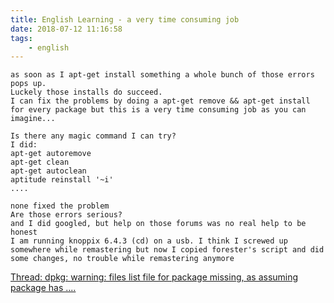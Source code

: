 ```yaml
---
title: English Learning - a very time consuming job
date: 2018-07-12 11:16:58
tags:
    - english
---
```


```
as soon as I apt-get install something a whole bunch of those errors pops up.
Luckely those installs do succeed.
I can fix the problems by doing a apt-get remove && apt-get install for every package but this is a very time consuming job as you can imagine...

Is there any magic command I can try?
I did:
apt-get autoremove
apt-get clean
apt-get autoclean
aptitude reinstall '~i' 
....

none fixed the problem
Are those errors serious?
and I did googled, but help on those forums was no real help to be honest 
I am running knoppix 6.4.3 (cd) on a usb. I think I screwed up somewhere while remastering but now I copied forester's script and did some changes, no trouble while remastering anymore 
```

[Thread: dpkg: warning: files list file for package missing, as assuming package has ....](http://knoppix.net/forum/threads/29068-dpkg-warning-files-list-file-for-package-missing-as-assuming-package-has-....)
